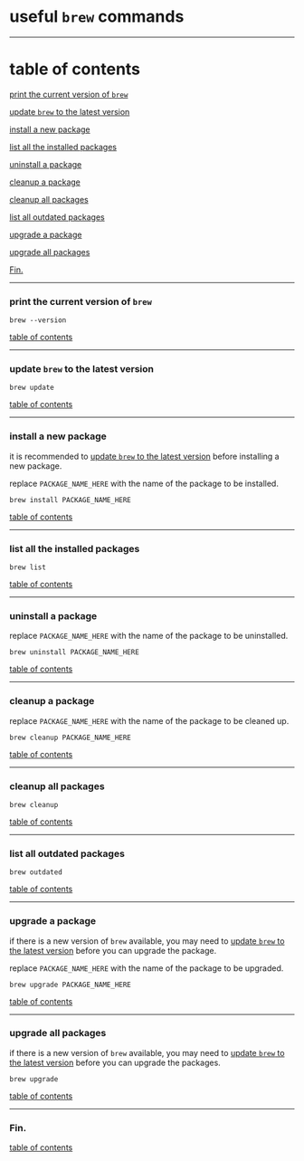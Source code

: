 # useful `brew` commands

----

# table of contents

[print the current version of `brew`](#print-the-current-version-of-brew)

[update `brew` to the latest version](#update-brew-to-the-latest-version)

[install a new package](#install-a-new-package)

[list all the installed packages](#list-all-the-installed-packages)

[uninstall a package](#uninstall-a-package)

[cleanup a package](#cleanup-a-package)

[cleanup all packages](#cleanup-all-packages)

[list all outdated packages](#list-all-outdated-packages)

[upgrade a package](#upgrade-a-package)

[upgrade all packages](#upgrade-all-packages)

[Fin.](#fin)

----

### print the current version of `brew`

```shell
brew --version
```

[table of contents](#table-of-contents)

----

### update `brew` to the latest version

```shell
brew update
```

[table of contents](#table-of-contents)

----

### install a new package

it is recommended to
[update `brew` to the latest version](#update-brew-to-the-latest-version)
before installing a new package.

replace `PACKAGE_NAME_HERE` with the name of the package to be installed.

```shell
brew install PACKAGE_NAME_HERE
```

[table of contents](#table-of-contents)

----

### list all the installed packages

```shell
brew list
```

[table of contents](#table-of-contents)

----

### uninstall a package

replace `PACKAGE_NAME_HERE` with the name of the package to be uninstalled.

```shell
brew uninstall PACKAGE_NAME_HERE
```

[table of contents](#table-of-contents)

----

### cleanup a package

replace `PACKAGE_NAME_HERE` with the name of the package to be cleaned up.

```shell
brew cleanup PACKAGE_NAME_HERE
```

[table of contents](#table-of-contents)

----

### cleanup all packages

```shell
brew cleanup
```

[table of contents](#table-of-contents)

----

### list all outdated packages

```shell
brew outdated
```

[table of contents](#table-of-contents)

----

### upgrade a package

if there is a new version of `brew` available,
you may need to
[update `brew` to the latest version](#update-brew-to-the-latest-version)
before you can upgrade the package.

replace `PACKAGE_NAME_HERE` with the name of the package to be upgraded.

```shell
brew upgrade PACKAGE_NAME_HERE
```

[table of contents](#table-of-contents)

----

### upgrade all packages

if there is a new version of `brew` available,
you may need to
[update `brew` to the latest version](#update-brew-to-the-latest-version)
before you can upgrade the packages.

```shell
brew upgrade
```

[table of contents](#table-of-contents)

----

### Fin.

[table of contents](#table-of-contents)
